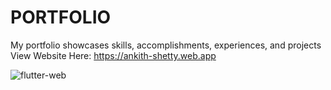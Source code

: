 
# PORTFOLIO

My portfolio showcases skills, accomplishments, experiences, and projects
View Website Here: <a>https://ankith-shetty.web.app</a>


![flutter-web](https://github.com/user-attachments/assets/bcea2a28-d627-4604-a8c7-78bfd687c2cd)






